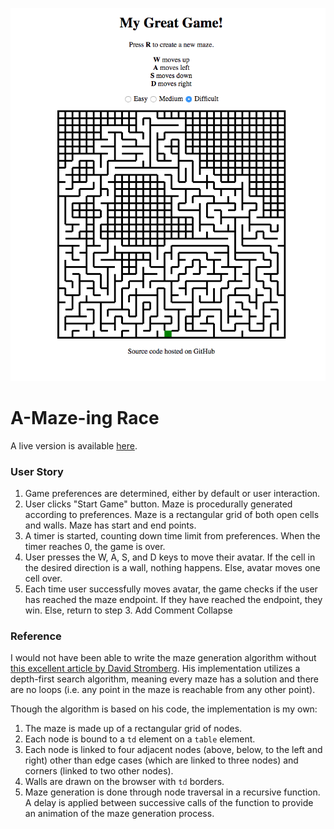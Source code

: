 ![](assets/readme.png)

# A-Maze-ing Race

A live version is available [here](https://chris-wdi-assignments.github.io/a-maze-ing-race).

### User Story

1. Game preferences are determined, either by default or user interaction.
2. User clicks "Start Game" button. Maze is procedurally generated according to preferences. Maze is a rectangular grid of both open cells and walls. Maze has start and end points.
3. A timer is started, counting down time limit from preferences. When the timer reaches 0, the game is over.
4. User presses the W, A, S, and D keys to move their avatar. If the cell in the desired direction is a wall, nothing happens. Else, avatar moves one cell over.
5. Each time user successfully moves avatar, the game checks if the user has reached the maze endpoint. If they have reached the endpoint, they win. Else, return to step 3.
Add Comment Collapse

### Reference

I would not have been able to write the maze generation algorithm without
[this excellent article by David Stromberg](http://dstromberg.com/2013/07/tutorial-random-maze-generation-algorithm-in-javascript/).
His implementation utilizes a depth-first search algorithm, meaning every
maze has a solution and there are no loops (i.e. any point in the maze is
reachable from any other point).

Though the algorithm is based on his code, the implementation is my own:

1. The maze is made up of a rectangular grid of nodes.
2. Each node is bound to a `td` element on a `table` element.
3. Each node is linked to four adjacent nodes (above, below, to the left and right) other than edge cases (which are linked to three nodes) and corners (linked to two other nodes).
4. Walls are drawn on the browser with `td` borders.
5. Maze generation is done through node traversal in a recursive function. A delay is applied between successive calls of the function to provide an animation of the maze generation process.
